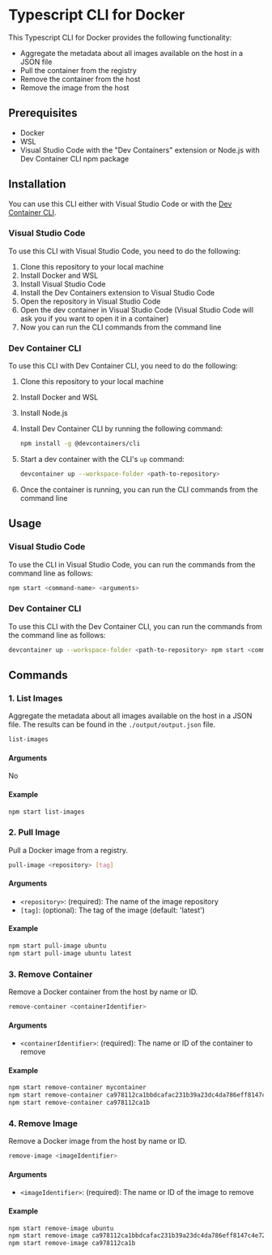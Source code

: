 # Typescript CLI for Docker

This Typescript CLI for Docker provides the following functionality:

  - Aggregate the metadata about all images available on the host in a JSON file
  - Pull the container from the registry
  - Remove the container from the host
  - Remove the image from the host

## Prerequisites

- Docker
- WSL
- Visual Studio Code with the "Dev Containers" extension or Node.js with Dev Container CLI npm package

## Installation

You can use this CLI either with Visual Studio Code or with the [Dev Container CLI](https://github.com/devcontainers/cli#dev-container-cli).

### Visual Studio Code

To use this CLI with Visual Studio Code, you need to do the following:

1. Clone this repository to your local machine
2. Install Docker and WSL
3. Install Visual Studio Code
4. Install the Dev Containers extension to Visual Studio Code
5. Open the repository in Visual Studio Code
6. Open the dev container in Visual Studio Code (Visual Studio Code will ask you if you want to open it in a container)
7. Now you can run the CLI commands from the command line

### Dev Container CLI

To use this CLI with Dev Container CLI, you need to do the following:

1. Clone this repository to your local machine
2. Install Docker and WSL
3. Install Node.js
4. Install Dev Container CLI by running the following command:

    ```bash
    npm install -g @devcontainers/cli
    ```

5. Start a dev container with the CLI's `up` command:

    ```bash
    devcontainer up --workspace-folder <path-to-repository>
    ```

6. Once the container is running, you can run the CLI commands from the command line

## Usage

### Visual Studio Code

To use the CLI in Visual Studio Code, you can run the commands from the command line as follows:

```bash
npm start <command-name> <arguments>
```

### Dev Container CLI

To use this CLI with the Dev Container CLI, you can run the commands from the command line as follows:

```bash
devcontainer up --workspace-folder <path-to-repository> npm start <command-name> <arguments>
```

## Commands

### 1. List Images

Aggregate the metadata about all images available on the host in a JSON file. The results can be found in the `./output/output.json` file.

```bash
list-images
```

#### Arguments

No

#### Example

```bash
npm start list-images
```

### 2. Pull Image

Pull a Docker image from a registry.

```bash
pull-image <repository> [tag]
```

#### Arguments

- `<repository>`: (required): The name of the image repository
- `[tag]`: (optional): The tag of the image (default: 'latest')

#### Example

```bash
npm start pull-image ubuntu
npm start pull-image ubuntu latest
```

### 3. Remove Container

Remove a Docker container from the host by name or ID.

```bash
remove-container <containerIdentifier>
```

#### Arguments

- `<containerIdentifier>`: (required): The name or ID of the container to remove

#### Example

```bash
npm start remove-container mycontainer
npm start remove-container ca978112ca1bbdcafac231b39a23dc4da786eff8147c4e72b9807785afee48bb
npm start remove-container ca978112ca1b
```

### 4. Remove Image

Remove a Docker image from the host by name or ID.

```bash
remove-image <imageIdentifier>
```

#### Arguments

- `<imageIdentifier>`: (required): The name or ID of the image to remove

#### Example

```bash
npm start remove-image ubuntu
npm start remove-image ca978112ca1bbdcafac231b39a23dc4da786eff8147c4e72b9807785afee48bb
npm start remove-image ca978112ca1b
```